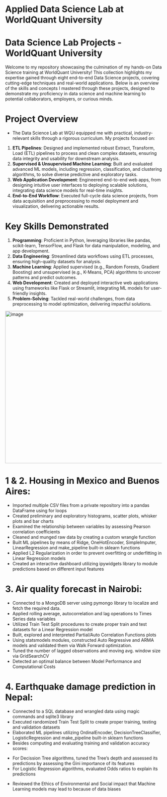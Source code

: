 # Applied Data Science Lab at WorldQuant University
# Data Science Lab Projects - WorldQuant University
Welcome to my repository showcasing the culmination of my hands-on Data Science training at WorldQuant University! This collection highlights my expertise gained through eight end-to-end Data Science projects, covering cutting-edge techniques and real-world applications. Below is an overview of the skills and concepts I mastered through these projects, designed to demonstrate my proficiency in data science and machine learning to potential collaborators, employers, or curious minds.

# Project Overview
* The Data Science Lab at WQU equipped me with practical, industry-relevant skills through a rigorous curriculum. My projects focused on:
1. **ETL Pipelines**: Designed and implemented robust Extract, Transform, Load (ETL) pipelines to process and clean complex datasets, ensuring data integrity and usability for downstream analysis.
2. **Supervised & Unsupervised Machine Learning**: Built and evaluated advanced ML models, including regression, classification, and clustering algorithms, to solve diverse predictive and exploratory tasks.
3. **Web Application Development**: Engineered end-to-end web apps, from designing intuitive user interfaces to deploying scalable solutions, integrating data science models for real-time insights.
4. **End-to-End Workflow**: Executed full-cycle data science projects, from data acquisition and preprocessing to model deployment and visualization, delivering actionable results.

# Key Skills Demonstrated
1. **Programming**: Proficient in Python, leveraging libraries like pandas, scikit-learn, TensorFlow, and Flask for data manipulation, modeling, and app development.
2. **Data Engineering**: Streamlined data workflows using ETL processes, ensuring high-quality datasets for analysis.
3. **Machine Learning**: Applied supervised (e.g., Random Forests, Gradient Boosting) and unsupervised (e.g., K-Means, PCA) algorithms to uncover patterns and predict outcomes.
4. **Web Development**: Created and deployed interactive web applications using frameworks like Flask or Streamlit, integrating ML models for user-friendly insights.
5. **Problem-Solving**: Tackled real-world challenges, from data preprocessing to model optimization, delivering impactful solutions.


<img width="792" height="488" alt="image" src="https://github.com/user-attachments/assets/e394d100-e4ca-4dbe-987c-6d3ccfec3d1a" />


# 1 & 2. Housing in Mexico and Buenos Aires:

* Imported multiple CSV files from a private repository into a pandas DataFrame using for loops
* Created preliminary and exploratory histograms, scatter plots, whisker plots and bar charts
* Examined the relationship between variables by assessing Pearson correlation coefficients
* Cleaned and munged raw data by creating a custom wrangle function
* Built ML pipelines by means of Ridge, OneHotEncoder, SimpleImputer, LinearRegression and make_pipeline built-in sklearn functions
* Applied L2 Regularization in order to prevent overfitting or underfitting in Linear Regression models
* Created an interactive dashboard utilizing ipywidgets library to module predictions based on different input features


# 3. Air quality forecast in Nairobi:

* Connected to a MongoDB server using pymongo library to localize and fetch the required data.
* Applied rolling average, autocorrelation and lag operations to Times Series data variables
* Utilized Train Test Split procedures to create proper train and test datasets for a Linear Regression model
* Built, explored and interpreted Partial/Auto Correlation Functions plots
* Using statsmodels modules, constructed Auto Regressive and ARMA models and validated them via Walk Forward optimization.
* Tuned the number of lagged observations and moving avg. window size via GridSearchCV
* Detected an optimal balance between Model Performance and Computational Costs


# 4. Earthquake damage prediction in Nepal:

* Connected to a SQL database and wrangled data using magic commands and sqlite3 library
* Executed randomized Train Test Split to create proper training, testing and validation datasets
* Elaborated ML pipelines utilizing OrdinalEncoder, DecisionTreeClassifier, LogisticRegression and make_pipeline built-in sklearn functions
* Besides computing and evaluating training and validation accuracy scores:
- For Decission Tree algorithms, tuned the Tree’s depth and assessed its predictions by assessing the Gini importance of its features
- For Logistic Regression algorithms, evaluated Odds ratios to explain its predictions
* Reviewed the Ethics of Environmental and Social impact that Machine Learning models may lead to because of data biases
